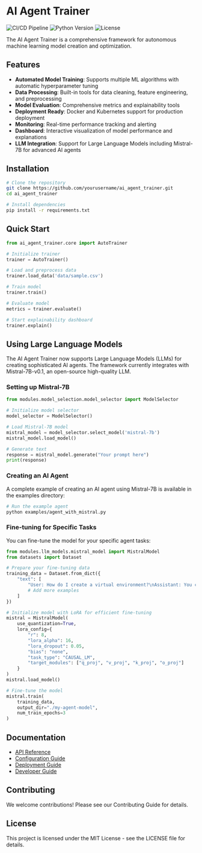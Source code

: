 # AI Agent Trainer

![CI/CD Pipeline](https://github.com/JbellMD/ai_agent_trainer/workflows/CI/CD/badge.svg)
![Python Version](https://img.shields.io/badge/python-3.9+-blue.svg)
![License](https://img.shields.io/badge/license-MIT-green.svg)

The AI Agent Trainer is a comprehensive framework for autonomous machine learning model creation and optimization.

## Features

- **Automated Model Training**: Supports multiple ML algorithms with automatic hyperparameter tuning
- **Data Processing**: Built-in tools for data cleaning, feature engineering, and preprocessing
- **Model Evaluation**: Comprehensive metrics and explainability tools
- **Deployment Ready**: Docker and Kubernetes support for production deployment
- **Monitoring**: Real-time performance tracking and alerting
- **Dashboard**: Interactive visualization of model performance and explanations
- **LLM Integration**: Support for Large Language Models including Mistral-7B for advanced AI agents

## Installation

```bash
# Clone the repository
git clone https://github.com/yourusername/ai_agent_trainer.git
cd ai_agent_trainer

# Install dependencies
pip install -r requirements.txt
```

## Quick Start

```python
from ai_agent_trainer.core import AutoTrainer

# Initialize trainer
trainer = AutoTrainer()

# Load and preprocess data
trainer.load_data('data/sample.csv')

# Train model
trainer.train()

# Evaluate model
metrics = trainer.evaluate()

# Start explainability dashboard
trainer.explain()
```

## Using Large Language Models

The AI Agent Trainer now supports Large Language Models (LLMs) for creating sophisticated AI agents. 
The framework currently integrates with Mistral-7B-v0.1, an open-source high-quality LLM.

### Setting up Mistral-7B

```python
from modules.model_selection.model_selector import ModelSelector

# Initialize model selector
model_selector = ModelSelector()

# Load Mistral-7B model
mistral_model = model_selector.select_model('mistral-7b')
mistral_model.load_model()

# Generate text
response = mistral_model.generate("Your prompt here")
print(response)
```

### Creating an AI Agent

A complete example of creating an AI agent using Mistral-7B is available in the examples directory:

```bash
# Run the example agent
python examples/agent_with_mistral.py
```

### Fine-tuning for Specific Tasks

You can fine-tune the model for your specific agent tasks:

```python
from modules.llm_models.mistral_model import MistralModel
from datasets import Dataset

# Prepare your fine-tuning data
training_data = Dataset.from_dict({
    "text": [
        "User: How do I create a virtual environment?\nAssistant: You can use the command: python -m venv myenv",
        # Add more examples
    ]
})

# Initialize model with LoRA for efficient fine-tuning
mistral = MistralModel(
    use_quantization=True,
    lora_config={
        "r": 8,
        "lora_alpha": 16,
        "lora_dropout": 0.05,
        "bias": "none",
        "task_type": "CAUSAL_LM",
        "target_modules": ["q_proj", "v_proj", "k_proj", "o_proj"]
    }
)
mistral.load_model()

# Fine-tune the model
mistral.train(
    training_data,
    output_dir="./my-agent-model",
    num_train_epochs=3
)
```

## Documentation

- [API Reference](api.md)
- [Configuration Guide](documentation/configuration.md)
- [Deployment Guide](documentation/deployment.md)
- [Developer Guide](documentation/developer.md)

## Contributing

We welcome contributions! Please see our Contributing Guide for details.

## License

This project is licensed under the MIT License - see the LICENSE file for details.
